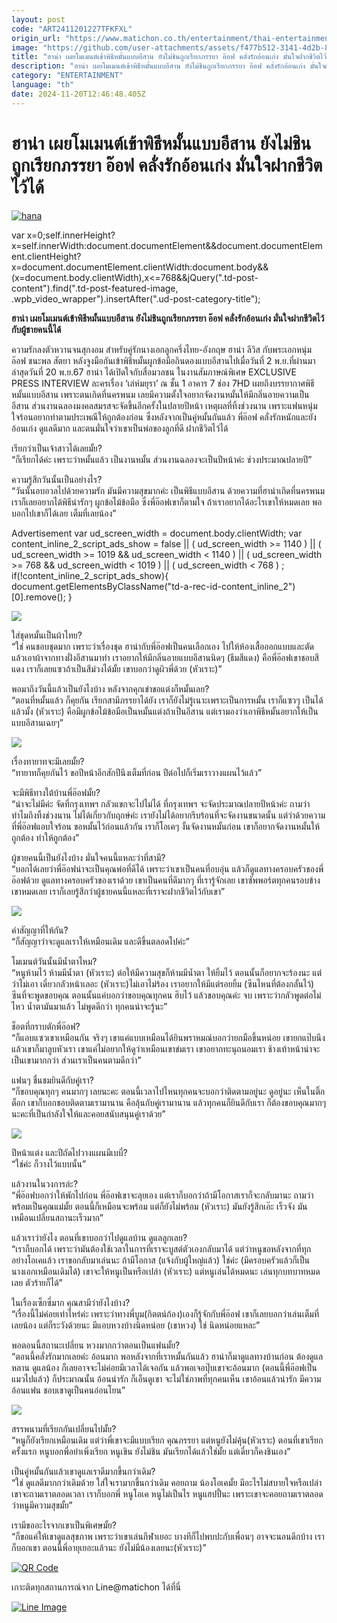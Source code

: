 ```yaml
---
layout: post
code: "ART2411201227TFKFXL"
origin_url: "https://www.matichon.co.th/entertainment/thai-entertainment/news_4910852"
image: "https://github.com/user-attachments/assets/f477b512-3141-4d2b-87f7-58cf6cdc1e69"
title: "ฮาน่า เผยโมเมนต์เข้าพิธีหมั้นแบบอีสาน ยังไม่ชินถูกเรียกภรรยา อ๊อฟ คลั่งรักอ้อนเก่ง มั่นใจฝากชีวิตไว้ได้"
description: "ฮาน่า เผยโมเมนต์เข้าพิธีหมั้นแบบอีสาน ยังไม่ชินถูกเรียกภรรยา อ๊อฟ คลั่งรักอ้อนเก่ง มั่นใจฝากชีวิตไว้กับผู้ชายคนนี้ได้"
category: "ENTERTAINMENT"
language: "th"
date: 2024-11-20T12:46:48.405Z
---
```


# ฮาน่า เผยโมเมนต์เข้าพิธีหมั้นแบบอีสาน ยังไม่ชินถูกเรียกภรรยา อ๊อฟ คลั่งรักอ้อนเก่ง มั่นใจฝากชีวิตไว้ได้

[![](https://www.matichon.co.th/wp-content/uploads/2024/11/hana.jpg "hana")](https://www.matichon.co.th/wp-content/uploads/2024/11/hana.jpg)

var x=0;self.innerHeight?x=self.innerWidth:document.documentElement&&document.documentElement.clientHeight?x=document.documentElement.clientWidth:document.body&&(x=document.body.clientWidth),x<=768&&jQuery(".td-post-content").find(".td-post-featured-image, .wpb\_video\_wrapper").insertAfter(".ud-post-category-title");

**ฮาน่า เผยโมเมนต์เข้าพิธีหมั้นแบบอีสาน ยังไม่ชินถูกเรียกภรรยา อ๊อฟ คลั่งรักอ้อนเก่ง มั่นใจฝากชีวิตไว้กับผู้ชายคนนี้ได้**

ความรักลงตัวหวานจนสุกงอม สำหรับคู่รักนางเอกลูกครึ่งไทย-อังกฤษ ฮาน่า ลีวิส กับพระเอกหนุ่ม อ๊อฟ ชนะพล สัตยา หลังจูงมือกันเข้าพิธีหมั้นผูกข้อมือกินดองแบบอีสานไปเมื่อวันที่ 2 พ.ย.ที่ผ่านมา ล่าสุดวันที่ 20 พ.ย.67 ฮาน่า ได้เปิดใจกับสื่อมวลชน ในงานสัมภาษณ์พิเศษ EXCLUSIVE PRESS INTERVIEW ละครเรื่อง ‘เล่ห์มยุรา’ ณ ชั้น 1 อาคาร 7 ช่อง 7HD เผยถึงบรรยากาศพิธีหมั้นแบบอีสาน เพราะตนเกิดที่นครพนม เลยมีความตั้งใจอยากจัดงานหมั้นให้มีกลิ่นอายความเป็นอีสาน ส่วนงานฉลองมงคลสมรสจะจัดขึ้นอีกครั้งในปลายปีหน้า เหตุผลที่ทิ้งช่วงนาน เพราะแฟนหนุ่มใจร้อนอยากทำตามประเพณีให้ถูกต้องก่อน ซึ่งหลังจากเป็นคู่หมั้นกันแล้ว พี่อ๊อฟ คลั่งรักหนักและยังอ้อนเก่ง ดูแลดีมาก และตนมั่นใจว่าเขาเป็นพ่อของลูกที่ดี ฝากชีวิตไว้ได้

เรียกว่าเป็นเจ้าสาวได้เลยมั้ย?  
“ก็เรียกได้ค่ะ เพราะว่าหมั้นแล้ว เป็นงานหมั้น ส่วนงานฉลองจะเป็นปีหน้าค่ะ ช่วงประมาณปลายปี”

ความรู้สึกวันนั้นเป็นอย่างไร?  
“วันนั้นอบอวลไปด้วยความรัก มันมีความสุขมากค่ะ เป็นพิธีแบบอีสาน ด้วยความที่ฮาน่าเกิดที่นครพนม เราก็เลยอยากได้พิธีน่ารักๆ ผูกข้อไม้ข้อมือ ซึ่งพี่อ๊อฟเขาก็ตามใจ ถ้าเราอยากได้อะไรเขาให้หมดเลย พอบอกไปเขาก็ได้เลย เต็มที่เลยน้อง”

Advertisement var ud\_screen\_width = document.body.clientWidth; var content\_inline\_2\_script\_ads\_show = false || ( ud\_screen\_width >= 1140 ) || ( ud\_screen\_width >= 1019 && ud\_screen\_width < 1140 ) || ( ud\_screen\_width >= 768 && ud\_screen\_width < 1019 ) || ( ud\_screen\_width < 768 ) ; if(!content\_inline\_2\_script\_ads\_show){ document.getElementsByClassName("td-a-rec-id-content\_inline\_2")\[0\].remove(); }

![](https://www.matichon.co.th/wp-content/uploads/2024/11/S__43679773_0.jpg)

ใส่ชุดหมั้นเป็นผ้าไทย?  
“ใช่ คนชอบชุดมาก เพราะว่าเรื่องชุด ฮาน่ากับพี่อ๊อฟเป็นคนเลือกเอง ไปให้ห้องเสื้อออกแบบและตัด แล้วเอาผ้าจากทางฝั่งอีสานมาทำ เราอยากให้มีกลิ่นอายแบบอีสานนิดๆ (ธีมสีแดง) คือพี่อ๊อฟเขาชอบสีแดง เราก็เลยแซวถ้าเป็นสีม่วงได้มั้ย เขาบอกว่าดูผิวพี่ด้วย (หัวเราะ)”

พอมาถึงวันนี้แล้วเป็นยังไงบ้าง หลังจากคุกเข่าขอแต่งก็หมั้นเลย?  
“ตอนที่หมั้นแล้ว ก็คุยกัน เรียกสามีภรรยาได้ยัง เราก็ยังไม่รู้เนาะเพราะเป็นการหมั้น เราก็แซวๆ เป็นได้แล้วมั้ง (หัวเราะ) คือมีผูกข้อไม้ข้อมือเป็นหมั้นแต่งถ้าเป็นอีสาน แต่เรามองว่าเอาพิธีหมั้นอยากให้เป็นแบบอีสานเฉยๆ”

![](https://www.matichon.co.th/wp-content/uploads/2024/11/S__43679780_0.jpg)

เรื่องทายาทจะมีเลยมั้ย?  
“ทายาทก็คุยกันไว้ ขอปีหน้าอีกสักปีนึงเต็มที่ก่อน ปีต่อไปก็เริ่มเราวางแผนไว้แล้ว”

จะมีพิธีทางใต้บ้านพี่อ๊อฟมั้ย?  
“น่าจะไม่มีค่ะ จัดที่กรุงเทพฯ กลัวแขกจะไปไม่ได้ ที่กรุงเทพฯ จะจัดประมาณปลายปีหน้าค่ะ ถามว่าทำไมถึงทิ้งช่วงนาน ไม่ได้เกี่ยวกับฤกษ์ค่ะ เรายังไม่ได้อยากรีบร้อนที่จะจัดงานขนาดนั้น แต่ว่าด้วยความที่พี่อ๊อฟแอบใจร้อน ขอหมั้นไว้ก่อนแล้วกัน เราก็โอเคๆ งั้นจัดงานหมั้นก่อน เขาก็อยากจัดงานหมั้นให้ถูกต้อง ทำให้ถูกต้อง”

ผู้ชายคนนี้เป็นยังไงบ้าง มั่นใจคนนี้แหละว่าที่สามี?  
“บอกได้เลยว่าพี่อ๊อฟน่าจะเป็นคุณพ่อที่ดีได้ เพราะว่าเขาเป็นคนที่อบอุ่น แล้วก็ดูแลทางครอบครัวของพี่อ๊อฟด้วย ดูแลทางครอบครัวของเราด้วย เขาเป็นคนที่ดีมากๆ ที่เรารู้จักเลย เขาซัพพอร์ตทุกคนรอบข้างเขาหมดเลย เราก็เลยรู้สึกว่าผู้ชายคนนี้แหละที่เราจะฝากชีวิตไว้กับเขา”

![](https://www.matichon.co.th/wp-content/uploads/2024/11/S__43679778_0.jpg)

คำสัญญาที่ให้กัน?  
“ก็สัญญาว่าจะดูแลเราให้เหมือนเดิม และดีขึ้นตลอดไปค่ะ”

โมเมนต์วันนั้นมีน้ำตาไหม?  
“หนูห้ามไว้ ห้ามมีน้ำตา (หัวเราะ) ต่อให้มีความสุขก็ห้ามมีน้ำตา ให้ยิ้มไว้ ตอนนั้นก็อยากจะร้องนะ แต่ว่าไม่เอา เดี๋ยวกลัวหน้าเลอะ (หัวเราะ)ไม่เอาไม่ร้อง เราอยากให้มีแต่รอยยิ้ม (ซีนไหนที่ต้องกลั้นไว้) ซีนที่จะพูดขอบคุณ ตอนนั้นแค่บอกว่าขอบคุณทุกคน ฮึบไว้ แล้วขอบคุณค่ะ จบ เพราะว่ากลัวพูดต่อไม่ไหว น้ำตามันมาแล้ว ไม่พูดดีกว่า ทุกคนน่าจะรู้นะ”

ช็อตที่กราบตักพี่อ๊อฟ?  
“ก็แอบแซวเขาเหมือนกัน จริงๆ เขาแค่แบบเหมือนได้ยินพราหมณ์บอกว่ายกมือขึ้นหน่อย เขายกแป๊บนึงแล้วเขาก็มาลูบหัวเรา เขาแค่ไม่อยากให้ดูว่าเหมือนเขาข่มเรา เขาอยากทะนุถนอมเรา ช้างเท้าหน้าน่าจะเป็นเขามากกว่า ส่วนเราเป็นคนตามดีกว่า”

แฟนๆ ชื่นชมยินดีกับคู่เรา?  
“ก็ขอบคุณทุกๆ คนมากๆ เลยนะคะ ตอนนี้เวลาไปไหนทุกคนจะบอกว่าติดตามอยู่นะ ดูอยู่นะ เห็นในติ๊กต็อก เขาก็บอกชอบติดตามเรามานาน คือลุ้นกับคู่เรามานาน แล้วทุกคนก็ยินดีกับเรา ก็ต้องขอบคุณมากๆ นะคะที่เป็นกำลังใจให้และคอยสนับสนุนคู่เราด้วย”

![](https://www.matichon.co.th/wp-content/uploads/2024/11/S__43679779_0.jpg)

ปีหน้าแต่ง และปีถัดไปวางแผนมีเบบี๋?  
“ใช่ค่ะ ก็วางไว้แบบนั้น”

แล้วงานในวงการล่ะ?  
“พี่อ๊อฟบอกว่าให้พักไปก่อน พี่อ๊อฟเขาจะลุยเอง แต่เราก็บอกว่าถ้ามีโอกาสเราก็จะกลับมานะ ถามว่าพร้อมเป็นคุณแม่มั้ย ตอนนี้ก็เหมือนจะพร้อม แต่ก็ยังไม่พร้อม (หัวเราะ) มันยังรู้สึกเอ๊ะ เร็วจัง มันเหมือนเปลี่ยนสถานะเร็วมาก”

แล้วเราว่ายังไง ตอนที่เขาบอกว่าไปดูแลบ้าน ดูแลลูกเลย?  
“เราก็บอกได้ เพราะว่ามันต้องใช้เวลาในการที่เราจะบูสต์ตัวเองกลับมาได้ แต่ว่าหนูขอหลังจากที่ทุกอย่างโอเคแล้ว เราขอกลับมาเล่นนะ ถ้ามีโอกาส (แจ้งกับผู้ใหญ่แล้ว) ใช่ค่ะ (มีครอบครัวแล้วก็เป็นนางเอกเหมือนเดิมได้) เขาจะให้หนูเป็นหรือเปล่า (หัวเราะ) แต่หนูเล่นได้หมดนะ เล่นทุกบทบาทหมดเลย ตัวร้ายก็ได้”

ในเรื่องเซ็กซี่มาก คุณสามีว่ายังไงบ้าง?  
“เรื่องนี้ไม่ค่อยเท่าไหร่ค่ะ เพราะว่าทางพี่บูม(กิตตน์ก้อง)เองก็รู้จักกับพี่อ๊อฟ เขาก็เลยบอกว่าเล่นเต็มที่เลยน้อง แต่ก็ระวังด้วยนะ มีแอบหวงบ้างนิดหน่อย (เขาหวง) ใช่ นิดหน่อยแหละ”

พอตอนนี้สถานะเปลี่ยน หวงมากกว่าตอนเป็นแฟนมั้ย?  
“ตอนนี้คลั่งรักมากเลยค่ะ อ้อนมาก พอหลังจากที่เราหมั้นกันแล้ว ฮาน่าก็มาดูแลทางบ้านก่อน ต้องดูแลหลาน ดูแลน้อง ก็เลยอาจจะไม่ค่อยมีเวลาได้เจอกัน แล้วพอเจอปุ๊บเขาจะอ้อนมาก (ตอนนี้พี่อ๊อฟเป็นแมวไปแล้ว) ก็ประมาณนั้น อ้อนน่ารัก ก็เอ็นดูเขา จะไม่ใช่ภาพที่ทุกคนเห็น เขาอ้อนแล้วน่ารัก มีความอ้อนแฟน ชอบเขาดูเป็นคนอ่อนโยน”

![](https://www.matichon.co.th/wp-content/uploads/2024/11/S__43679776_0.jpg)

สรรพนามที่เรียกกันเปลี่ยนไปมั้ย?  
“หนูก็ยังเรียกเหมือนเดิม แต่ว่าพี่เขาจะมีแบบเรียก คุณภรรยา แต่หนูยังไม่คุ้น(หัวเราะ) ตอนที่เขาเรียกครั้งแรก หนูบอกพี่อย่าเพิ่งเรียก หนูเขิน ยังไม่ชิน มันเรียกได้แล้วใช่มั้ย แต่เดี๋ยวก็คงชินเอง”

เป็นคู่หมั้นกันแล้วเขาดูแลเราดีมากขึ้นกว่าเดิม?  
“ใช่ ดูแลดีมากกว่าเดิมด้วย ใส่ใจเรามากขึ้นกว่าเดิม คอยถาม น้องโอเคมั้ย มีอะไรไม่สบายใจหรือเปล่า เขาจะถามเราตลอดเวลา เราก็บอกพี่ หนูโอเค หนูไม่เป็นไร หนูแฮปปี้นะ เพราะเขาจะคอยถามเราตลอดว่าหนูมีความสุขมั้ย”

เรามีขออะไรจากเขาเป็นพิเศษมั้ย?  
“ก็ขอแค่ให้เขาดูแลสุขภาพ เพราะว่าเขาเล่นกีฬาเยอะ บางทีก็ไปพบปะกับเพื่อนๆ อาจจะนอนดึกบ้าง เราก็บอกเขา ตอนนี้พี่อายุเยอะแล้วนะ ยังไม่มีน้องเลยนะ(หัวเราะ)”

[![QR Code](https://www.matichon.co.th/wp-content/uploads/2023/07/wob1371z.jpg)](https://lin.ee/ht0nDxX)

เกาะติดทุกสถานการณ์จาก Line@matichon ได้ที่นี่

[![Line Image](https://www.matichon.co.th/wp-content/uploads/2023/07/th.png)](https://lin.ee/ht0nDxX)